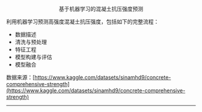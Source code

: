 <p style=text-align:center; font-size:150;">基于机器学习的混凝土抗压强度预测</p>

利用机器学习预测高强度混凝土抗压强度，包括如下的完整流程：

* 数据描述
* 清洗与预处理
* 特征工程
* 模型构建与评估
* 模型融合

数据来源：[https://www.kaggle.com/datasets/sinamhd9/concrete-comprehensive-strength](https://www.kaggle.com/datasets/sinamhd9/concrete-comprehensive-strength)

---

